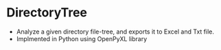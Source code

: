 # DirectoryTree
- Analyze a given directory file-tree, and exports it to Excel and Txt file.
- Implmented in Python using OpenPyXL library

